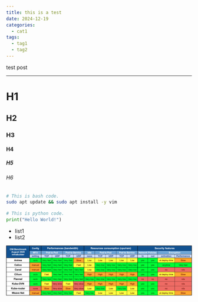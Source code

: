 ```yaml
---
title: this is a test
date: 2024-12-19
categories:
  - cat1
tags:
  - tag1
  - tag2
---
```

test post

---
# H1
## H2
### H3
#### H4
##### H5
###### H6


```bash
# This is bash code.
sudo apt update && sudo apt install -y vim
```

```python
# This is python code.
print("Hello World!")
```

- list1
- list2

![Image Title](assets/cni_benchmark.png)

